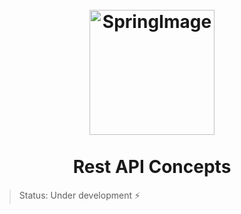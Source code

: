 <h1 align="center">
<br>
  <img src="https://github.com/CaioAzs/rest-with-spring-boot/assets/113300327/fe33395e-381b-40fe-ad2a-b03848023459" alt="SpringImage" width="200">
<br>
<br>
  Rest API Concepts
</h1>

> Status: Under development ⚡
